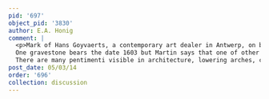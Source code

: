 ```yaml
---
pid: '697'
object_pid: '3830'
author: E.A. Honig
comment: |
  <p>Mark of Hans Goyvaerts, a contemporary art dealer in Antwerp, on back of plate.<br />
  One gravestone bears the date 1603 but Martin says that one of other gravestones might have been dated 1607.  He says this work is probably from before 1610, certainly earlier than Ertz's suggested date of 1615 (I totally agree on that) but that 1603 (RKD date) is just the terminus post quem.  This is probably an early work by Steenwyck the Younger, and is related (said Jantzen) to works by his father.  Steenwijck never enrolled in the Antwerp guild, which is really strange and Martin suggests indicates that he did not work there for a very long time.  It is, says Martin, possible that he finished this painting a while before JB added the figures, because they do relate closely to the ones in the 1615 picture.  Martin suggests that Jan bought the picture from Goyvaerts and then added the figures, which is a neat idea although just speculative.<br />
  There are many pentimenti visible in architecture, lowering arches, changing vaulting; there is a lot of underdrawing, some of which was ruled.</p>
post_date: 05/03/14
order: '696'
collection: discussion
---
```

